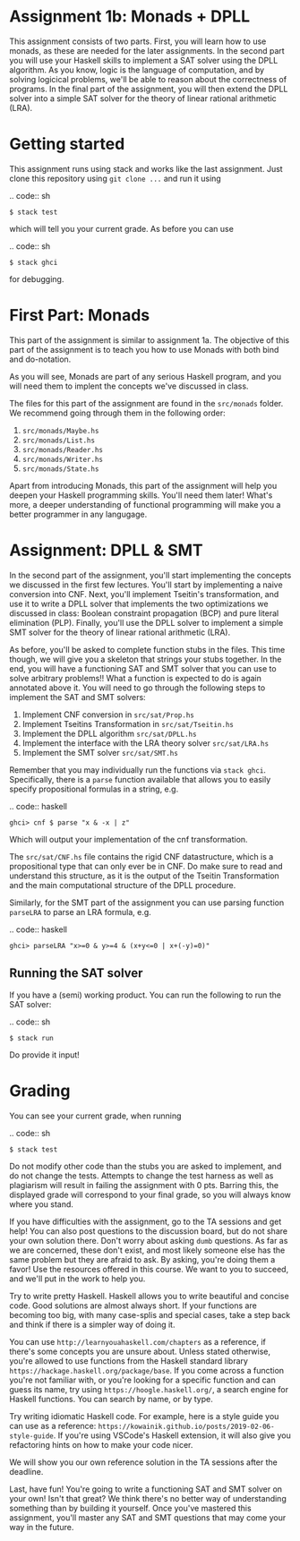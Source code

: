 Assignment 1b: Monads + DPLL
============================

This assignment consists of two parts. First, you will learn how to use monads,
as these are needed for the later assignments. In the second part you will use
your Haskell skills to implement a SAT solver using the DPLL algorithm. As you
know, logic is the language of computation, and by solving logicical problems,
we'll be able to reason about the correctness of programs. In the final part of
the assignment, you will then extend the DPLL solver into a simple SAT solver
for the theory of linear rational arithmetic (LRA).

Getting started
===============

This assignment runs using stack and works like the last assignment.
Just clone this repository using ``git clone ...``
and run it using

.. code:: sh

    $ stack test

which will tell you your current grade. As before you can use 

.. code:: sh

    $ stack ghci

for debugging.

First Part: Monads
==================

This part of the assignment is similar to assignment 1a. The objective of this
part of the assignment is to teach you how to use Monads with both bind and do-notation.

As you will see, Monads are part of any serious Haskell program, and you will
need them to implent the concepts we've discussed in class.

The files for this part of the assignment are found in the ``src/monads``
folder. We recommend going through them in the following order:

1. ``src/monads/Maybe.hs``
2. ``src/monads/List.hs``
3. ``src/monads/Reader.hs``
4. ``src/monads/Writer.hs``
5. ``src/monads/State.hs``

Apart from introducing Monads, this part of the assignment will help you deepen
your Haskell programming skills. You'll need them later! What's more, a deeper
understanding of functional programming will make you a better programmer in any
langugage. 

Assignment: DPLL & SMT
=======================

In the second part of the assignment, you'll start implementing the concepts we
discussed in the first few lectures. You'll start by implementing a naive
conversion into CNF. Next, you'll implement Tseitin's transformation, and use it
to write a DPLL solver that implements the two optimizations we discussed in
class: Boolean constraint propagation (BCP) and pure literal elimination (PLP).
Finally, you'll use the DPLL solver to implement a simple SMT solver for the
theory of linear rational arithmetic (LRA).

As before, you'll be asked to complete function stubs in the files. This time
though, we will give you a skeleton that strings your stubs together. In the
end, you will have a functioning SAT and SMT solver that you can use to solve
arbitrary problems!! What a function is expected to do is again annotated above
it. You will need to go through the following steps to implement the SAT and SMT
solvers:

1. Implement CNF conversion in ``src/sat/Prop.hs``
2. Implement Tseitins Transformation in ``src/sat/Tseitin.hs``
3. Implement the DPLL algorithm ``src/sat/DPLL.hs``
4. Implement the interface with the LRA theory solver ``src/sat/LRA.hs``
5. Implement the SMT solver ``src/sat/SMT.hs``

Remember that you may individually run the functions via ``stack ghci``. Specifically,
there is a ``parse`` function available that allows you to easily specify propositional
formulas in a string, e.g.

.. code:: haskell

    ghci> cnf $ parse "x & -x | z"

Which will output your implementation of the cnf transformation.

The ``src/sat/CNF.hs`` file contains the rigid CNF datastructure, which is a
propositional type that can only ever be in CNF. Do make sure to read and
understand this structure, as it is the output of the Tseitin Transformation
and the main computational structure of the DPLL procedure.

Similarly, for the SMT part of the assignment you can use parsing function
``parseLRA`` to parse an LRA formula, e.g.

.. code:: haskell

    ghci> parseLRA "x>=0 & y>=4 & (x+y<=0 | x+(-y)=0)"

Running the SAT solver
----------------------
If you have a (semi) working product. You can run the following to run the SAT solver:

.. code:: sh

    $ stack run

Do provide it input!

Grading
=======

You can see your current grade, when running 

.. code:: sh

    $ stack test

Do not modify other code than the stubs you are asked to implement, and do not
change the tests. Attempts to change the test harness as well as plagiarism will
result in failing the assignment with 0 pts. Barring this, the displayed grade
will correspond to your final grade, so you will always know where you stand. 

If you have difficulties with the assignment, go to the TA sessions and get
help! You can also post questions to the discussion board, but do not share your
own solution there. Don't worry about asking ``dumb`` questions. As far as we are
concerned, these don't exist, and most likely someone else has the same problem
but they are afraid to ask. By asking, you're doing them a favor! Use the
resources offered in this course. We want to you to succeed, and we'll put in
the work to help you.

Try to write pretty Haskell. Haskell allows you to write beautiful and concise
code. Good solutions are almost always short. If your functions are becoming too
big, with many case-splis and special cases, take a step back and think if there
is a simpler way of doing it. 

You can use ``http://learnyouahaskell.com/chapters`` as a reference, if there's
some concepts you are unsure about. Unless stated otherwise, you're allowed to
use functions from the Haskell standard library
``https://hackage.haskell.org/package/base``. If you come across a function
you're not familiar with, or you're looking for a specific function and can
guess its name, try using ``https://hoogle.haskell.org/``, a search engine for
Haskell functions. You can search by name, or by type. 

Try writing idiomatic Haskell code. For example, here is a style guide you can
use as a reference: ``https://kowainik.github.io/posts/2019-02-06-style-guide``.
If you're using VSCode's Haskell extension, it will also give you refactoring
hints on how to make your code nicer.

We will show you our own reference solution in the TA sessions after the
deadline.

Last, have fun! You're going to write a functioning SAT and SMT solver on your
own! Isn't that great? We think there's no better way of understanding something
than by building it yourself. Once you've mastered this assignment, you'll
master any SAT and SMT questions that may come your way in the future.